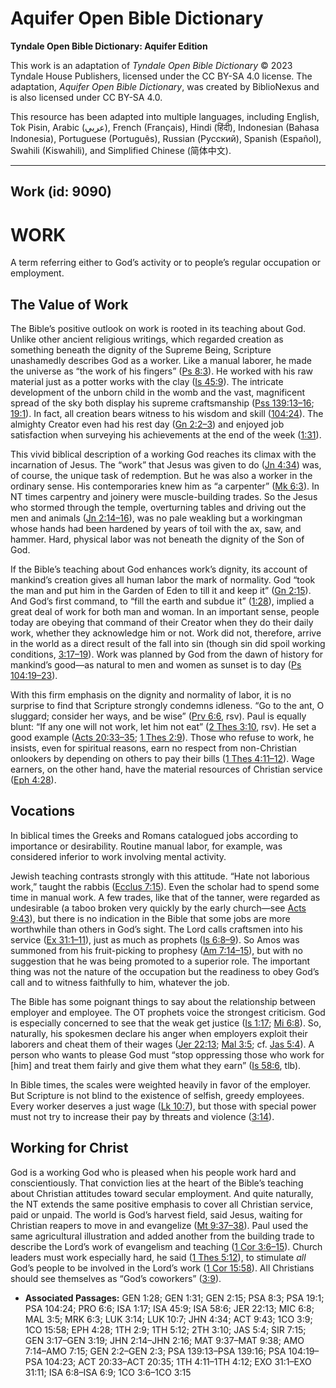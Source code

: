# Aquifer Open Bible Dictionary

**Tyndale Open Bible Dictionary: Aquifer Edition**

This work is an adaptation of *Tyndale Open Bible Dictionary* © 2023 Tyndale House Publishers, licensed under the CC BY\-SA 4\.0 license. The adaptation, *Aquifer Open Bible Dictionary*, was created by BiblioNexus and is also licensed under CC BY\-SA 4\.0\.

This resource has been adapted into multiple languages, including English, Tok Pisin, Arabic (عربي), French (Français), Hindi (हिंदी), Indonesian (Bahasa Indonesia), Portuguese (Português), Russian (Русский), Spanish (Español), Swahili (Kiswahili), and Simplified Chinese (简体中文).



--------------------------------

## Work (id: 9090)

WORK
====

A term referring either to God’s activity or to people’s regular occupation or employment.

The Value of Work
-----------------

The Bible’s positive outlook on work is rooted in its teaching about God. Unlike other ancient religious writings, which regarded creation as something beneath the dignity of the Supreme Being, Scripture unashamedly describes God as a worker. Like a manual laborer, he made the universe as “the work of his fingers” ([Ps 8:3](https://ref.ly/Ps8:3)). He worked with his raw material just as a potter works with the clay ([Is 45:9](https://ref.ly/Isa45:9)). The intricate development of the unborn child in the womb and the vast, magnificent spread of the sky both display his supreme craftsmanship ([Pss 139:13–16](https://ref.ly/Ps139:13-Ps139:16); [19:1](https://ref.ly/Ps19:1)). In fact, all creation bears witness to his wisdom and skill ([104:24](https://ref.ly/Ps104:24)). The almighty Creator even had his rest day ([Gn 2:2–3](https://ref.ly/Gen2:2-Gen2:3)) and enjoyed job satisfaction when surveying his achievements at the end of the week ([1:31](https://ref.ly/Gen1:31)).

This vivid biblical description of a working God reaches its climax with the incarnation of Jesus. The “work” that Jesus was given to do ([Jn 4:34](https://ref.ly/John4:34)) was, of course, the unique task of redemption. But he was also a worker in the ordinary sense. His contemporaries knew him as “a carpenter” ([Mk 6:3](https://ref.ly/Mark6:3)). In NT times carpentry and joinery were muscle\-building trades. So the Jesus who stormed through the temple, overturning tables and driving out the men and animals ([Jn 2:14–16](https://ref.ly/John2:14-John2:16)), was no pale weakling but a workingman whose hands had been hardened by years of toil with the ax, saw, and hammer. Hard, physical labor was not beneath the dignity of the Son of God.

If the Bible’s teaching about God enhances work’s dignity, its account of mankind’s creation gives all human labor the mark of normality. God “took the man and put him in the Garden of Eden to till it and keep it” ([Gn 2:15](https://ref.ly/Gen2:15)). And God’s first command, to “fill the earth and subdue it” ([1:28](https://ref.ly/Gen1:28)), implied a great deal of work for both man and woman. In an important sense, people today are obeying that command of their Creator when they do their daily work, whether they acknowledge him or not. Work did not, therefore, arrive in the world as a direct result of the fall into sin (though sin did spoil working conditions, [3:17–19](https://ref.ly/Gen3:17-Gen3:19)). Work was planned by God from the dawn of history for mankind’s good—as natural to men and women as sunset is to day ([Ps 104:19–23](https://ref.ly/Ps104:19-Ps104:23)).

With this firm emphasis on the dignity and normality of labor, it is no surprise to find that Scripture strongly condemns idleness. “Go to the ant, O sluggard; consider her ways, and be wise” ([Prv 6:6](https://ref.ly/Prov6:6), rsv). Paul is equally blunt: “If any one will not work, let him not eat” ([2 Thes 3:10](https://ref.ly/2Thess3:10), rsv). He set a good example ([Acts 20:33–35](https://ref.ly/Acts20:33-Acts20:35); [1 Thes 2:9](https://ref.ly/1Thess2:9)). Those who refuse to work, he insists, even for spiritual reasons, earn no respect from non\-Christian onlookers by depending on others to pay their bills ([1 Thes 4:11–12](https://ref.ly/1Thess4:11-1Thess4:12)). Wage earners, on the other hand, have the material resources of Christian service ([Eph 4:28](https://ref.ly/Eph4:28)).

Vocations
---------

In biblical times the Greeks and Romans catalogued jobs according to importance or desirability. Routine manual labor, for example, was considered inferior to work involving mental activity.

Jewish teaching contrasts strongly with this attitude. “Hate not laborious work,” taught the rabbis ([Ecclus 7:15](https://ref.ly/Sir7:15)). Even the scholar had to spend some time in manual work. A few trades, like that of the tanner, were regarded as undesirable (a taboo broken very quickly by the early church—see [Acts 9:43](https://ref.ly/Acts9:43)), but there is no indication in the Bible that some jobs are more worthwhile than others in God’s sight. The Lord calls craftsmen into his service ([Ex 31:1–11](https://ref.ly/Exod31:1-Exod31:11)), just as much as prophets ([Is 6:8–9](https://ref.ly/Isa6:8-Isa6:9)). So Amos was summoned from his fruit\-picking to prophesy ([Am 7:14–15](https://ref.ly/Amos7:14-Amos7:15)), but with no suggestion that he was being promoted to a superior role. The important thing was not the nature of the occupation but the readiness to obey God’s call and to witness faithfully to him, whatever the job.

The Bible has some poignant things to say about the relationship between employer and employee. The OT prophets voice the strongest criticism. God is especially concerned to see that the weak get justice ([Is 1:17](https://ref.ly/Isa1:17); [Mi 6:8](https://ref.ly/Mic6:8)). So, naturally, his spokesmen declare his anger when employers exploit their laborers and cheat them of their wages ([Jer 22:13](https://ref.ly/Jer22:13); [Mal 3:5](https://ref.ly/Mal3:5); cf. [Jas 5:4](https://ref.ly/Jas5:4)). A person who wants to please God must “stop oppressing those who work for \[him] and treat them fairly and give them what they earn” ([Is 58:6](https://ref.ly/Isa58:6), tlb).

In Bible times, the scales were weighted heavily in favor of the employer. But Scripture is not blind to the existence of selfish, greedy employees. Every worker deserves a just wage ([Lk 10:7](https://ref.ly/Luke10:7)), but those with special power must not try to increase their pay by threats and violence ([3:14](https://ref.ly/Luke3:14)).

Working for Christ
------------------

God is a working God who is pleased when his people work hard and conscientiously. That conviction lies at the heart of the Bible’s teaching about Christian attitudes toward secular employment. And quite naturally, the NT extends the same positive emphasis to cover all Christian service, paid or unpaid. The world is God’s harvest field, said Jesus, waiting for Christian reapers to move in and evangelize ([Mt 9:37–38](https://ref.ly/Matt9:37-Matt9:38)). Paul used the same agricultural illustration and added another from the building trade to describe the Lord’s work of evangelism and teaching ([1 Cor 3:6–15](https://ref.ly/1Cor3:6-1Cor3:15)). Church leaders must work especially hard, he said ([1 Thes 5:12](https://ref.ly/1Thess5:12)), to stimulate *all* God’s people to be involved in the Lord’s work ([1 Cor 15:58](https://ref.ly/1Cor15:58)). All Christians should see themselves as “God’s coworkers” ([3:9](https://ref.ly/1Cor3:9)).

* **Associated Passages:** GEN 1:28; GEN 1:31; GEN 2:15; PSA 8:3; PSA 19:1; PSA 104:24; PRO 6:6; ISA 1:17; ISA 45:9; ISA 58:6; JER 22:13; MIC 6:8; MAL 3:5; MRK 6:3; LUK 3:14; LUK 10:7; JHN 4:34; ACT 9:43; 1CO 3:9; 1CO 15:58; EPH 4:28; 1TH 2:9; 1TH 5:12; 2TH 3:10; JAS 5:4; SIR 7:15; GEN 3:17–GEN 3:19; JHN 2:14–JHN 2:16; MAT 9:37–MAT 9:38; AMO 7:14–AMO 7:15; GEN 2:2–GEN 2:3; PSA 139:13–PSA 139:16; PSA 104:19–PSA 104:23; ACT 20:33–ACT 20:35; 1TH 4:11–1TH 4:12; EXO 31:1–EXO 31:11; ISA 6:8–ISA 6:9; 1CO 3:6–1CO 3:15

